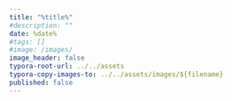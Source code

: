 ```yaml
---
title: "%title%"
#description: ""
date: %date%
#tags: []
#image: /images/
image_header: false
typora-root-url: ../../assets
typora-copy-images-to: ../../assets/images/${filename}
published: false
---
```

